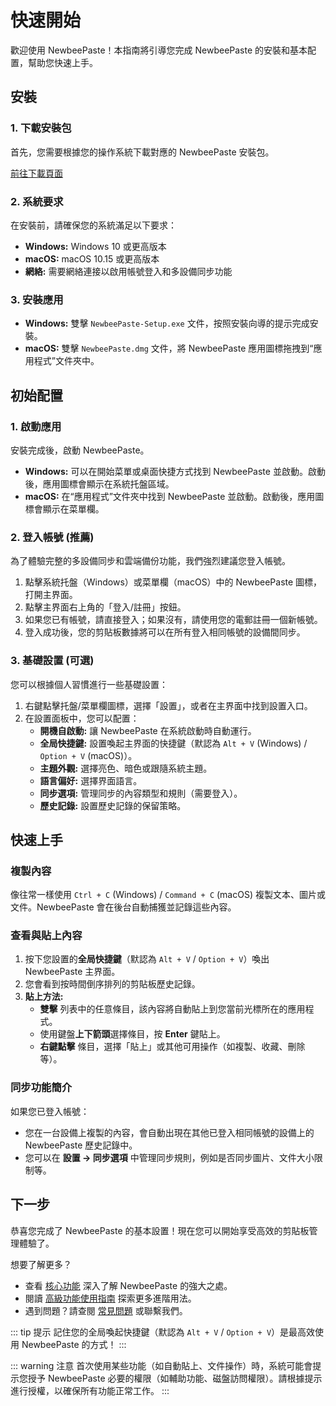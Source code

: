 # 快速開始

歡迎使用 NewbeePaste！本指南將引導您完成 NewbeePaste 的安裝和基本配置，幫助您快速上手。

## 安裝

### 1. 下載安裝包

首先，您需要根據您的操作系統下載對應的 NewbeePaste 安裝包。

<a href="/zh-hk/download.html" class="VPButton vp-button_brand">前往下載頁面</a>

### 2. 系統要求

在安裝前，請確保您的系統滿足以下要求：

- **Windows:** Windows 10 或更高版本
- **macOS:** macOS 10.15 或更高版本
- **網絡:** 需要網絡連接以啟用帳號登入和多設備同步功能

### 3. 安裝應用

- **Windows:** 雙擊 `NewbeePaste-Setup.exe` 文件，按照安裝向導的提示完成安裝。
- **macOS:** 雙擊 `NewbeePaste.dmg` 文件，將 NewbeePaste 應用圖標拖拽到“應用程式”文件夾中。

## 初始配置

### 1. 啟動應用

安裝完成後，啟動 NewbeePaste。

- **Windows:** 可以在開始菜單或桌面快捷方式找到 NewbeePaste 並啟動。啟動後，應用圖標會顯示在系統托盤區域。
- **macOS:** 在“應用程式”文件夾中找到 NewbeePaste 並啟動。啟動後，應用圖標會顯示在菜單欄。

### 2. 登入帳號 (推薦)

為了體驗完整的多設備同步和雲端備份功能，我們強烈建議您登入帳號。

1. 點擊系統托盤（Windows）或菜單欄（macOS）中的 NewbeePaste 圖標，打開主界面。
2. 點擊主界面右上角的「登入/註冊」按鈕。
3. 如果您已有帳號，請直接登入；如果沒有，請使用您的電郵註冊一個新帳號。
4. 登入成功後，您的剪貼板數據將可以在所有登入相同帳號的設備間同步。

### 3. 基礎設置 (可選)

您可以根據個人習慣進行一些基礎設置：

1. 右鍵點擊托盤/菜單欄圖標，選擇「設置」，或者在主界面中找到設置入口。
2. 在設置面板中，您可以配置：
   - **開機自啟動:** 讓 NewbeePaste 在系統啟動時自動運行。
   - **全局快捷鍵:** 設置喚起主界面的快捷鍵（默認為 `Alt + V` (Windows) / `Option + V` (macOS)）。
   - **主題外觀:** 選擇亮色、暗色或跟隨系統主題。
   - **語言偏好:** 選擇界面語言。
   - **同步選項:** 管理同步的內容類型和規則（需要登入）。
   - **歷史記錄:** 設置歷史記錄的保留策略。

## 快速上手

### 複製內容

像往常一樣使用 `Ctrl + C` (Windows) / `Command + C` (macOS) 複製文本、圖片或文件。NewbeePaste 會在後台自動捕獲並記錄這些內容。

### 查看與貼上內容

1. 按下您設置的**全局快捷鍵**（默認為 `Alt + V` / `Option + V`）喚出 NewbeePaste 主界面。
2. 您會看到按時間倒序排列的剪貼板歷史記錄。
3. **貼上方法:**
   - **雙擊** 列表中的任意條目，該內容將自動貼上到您當前光標所在的應用程式。
   - 使用鍵盤**上下箭頭**選擇條目，按 **Enter** 鍵貼上。
   - **右鍵點擊** 條目，選擇「貼上」或其他可用操作（如複製、收藏、刪除等）。

### 同步功能簡介

如果您已登入帳號：

- 您在一台設備上複製的內容，會自動出現在其他已登入相同帳號的設備上的 NewbeePaste 歷史記錄中。
- 您可以在 **設置 -> 同步選項** 中管理同步規則，例如是否同步圖片、文件大小限制等。

## 下一步

恭喜您完成了 NewbeePaste 的基本設置！現在您可以開始享受高效的剪貼板管理體驗了。

想要了解更多？

- 查看 [核心功能](/zh-hk/guide/features.md) 深入了解 NewbeePaste 的強大之處。
- 閱讀 [高級功能使用指南](/zh-hk/guide/advanced.md) 探索更多進階用法。
- 遇到問題？請查閱 [常見問題](/zh-hk/guide/faq.md) 或聯繫我們。

::: tip 提示
記住您的全局喚起快捷鍵（默認為 `Alt + V` / `Option + V`）是最高效使用 NewbeePaste 的方式！
:::

::: warning 注意
首次使用某些功能（如自動貼上、文件操作）時，系統可能會提示您授予 NewbeePaste 必要的權限（如輔助功能、磁盤訪問權限）。請根據提示進行授權，以確保所有功能正常工作。
:::
